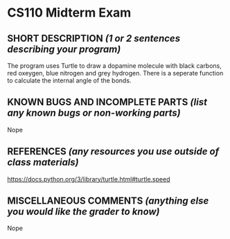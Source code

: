 # CS110 Midterm Exam

## SHORT DESCRIPTION *(1 or 2 sentences describing your program)*
The program uses Turtle to draw a dopamine molecule with black carbons, red oxeygen, blue nitrogen and grey hydrogen. There is a seperate function to calculate the internal angle of the bonds.

## KNOWN BUGS AND INCOMPLETE PARTS *(list any known bugs or non-working parts)*
Nope

## REFERENCES *(any resources you use outside of class materials)*
https://docs.python.org/3/library/turtle.html#turtle.speed 

## MISCELLANEOUS COMMENTS *(anything else you would like the grader to know)*
Nope